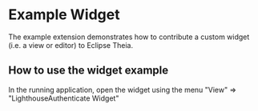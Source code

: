 # Example Widget

The example extension demonstrates how to contribute a custom widget (i.e. a view or editor) to Eclipse Theia.

## How to use the widget example

In the running application, open the widget using the menu "View" => "LighthouseAuthenticate Widget"
